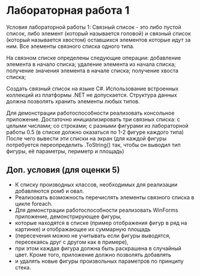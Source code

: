 ﻿# Лабораторная работа 1

Условия лабораторной работы 1:
Связный список - это либо пустой список, либо элемент (который называется головой) и связный список (который называется хвостом) оставшихся элементов которые идут за ним. Все элементы связного списка одного типа.

На связном списке определены следующие операции:
добавление элемента в начало списка;
удаление элемента из начала списка;
получение значения элемента в начале списка;
получение хвоста списка;

Создать связный список на языке C#. Использование встроенных коллекций из платформы .NET не допускается. 
Структура данных должна позволять хранить элементы любых типов.

Для демонстрации работоспособности реализовать консольное приложение. Достаточно инициализировать три связных списка:
с целыми числами;
со строками;
с разными фигурами из лабораторной работы 0.5 (в списке должно оказаться по 1-2 фигуре каждого типа)
После чего вывести эти списки на экран (для каждой фигуры потребуется переопределить .ToString() так, 
чтобы он выводил тип фигуры, её параметры, периметр и площадь)

## Доп. условия (для оценки 5)
- К списку производных классов, необходимых для реализации добавляются ромб и овал.
- Реализовать возможность перечислять элементы связного списка в цикле foreach. 
- Для демонстрации работоспособности реализовать WinForms приложение, демонстрирующее фигуры, 
- которые находятся в списке (пример отображения фигур в ряд на картинке) и отображающее их суммарную площадь 
- (пересечения можно не учитывать если фигуры выводятся, пересекаясь друг с другом как в примере), 
- при этом каждая фигура должна быть раскрашена в случайный цвет. Кроме того, приложение должно позволять добавлять 
- и удалять новые фигуры произвольных параметров по принципу стека.